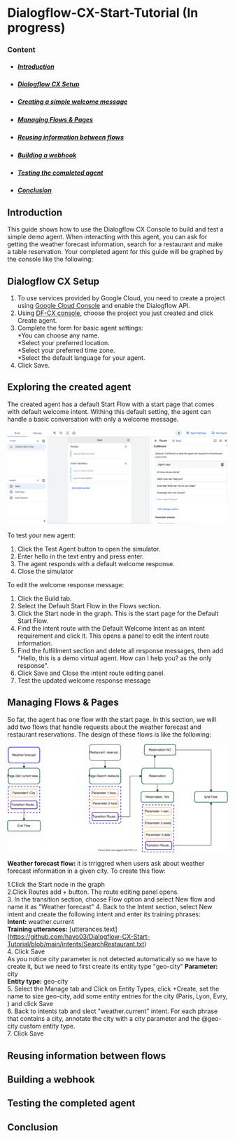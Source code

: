 # Dialogflow-CX-Start-Tutorial (In progress)

### Content
- ##### [Introduction](#intro)
- ##### [Dialogflow CX Setup ](#Setup)
- ##### [Creating a simple welcome message](#welcomemessage)
- ##### [Managing Flows & Pages](#FlowsandPages)
- ##### [Reusing information between flows](#reuseinformatione)
- ##### [Building a webhook](#webhook)
- ##### [Testing the completed agent](#Testing)
- ##### [Conclusion](#conclu)


## <a name="intro"></a>Introduction
This guide shows how to use the Dialogflow CX Console to build and test a simple demo agent. When interacting with this agent, you can ask for getting the weather forecast information, search for a restaurant and make a table reservation. Your completed agent for this guide will be graphed by the console like the following:

## <a name="Setup"></a>Dialogflow CX Setup 
1. To use services provided by Google Cloud, you need to create a project using [Google Cloud Console](https://console.cloud.google.com/) and enable the Dialogflow API.
2. Using [DF-CX console](https://dialogflow.cloud.google.com/cx/projects), choose the project you just created and click Create agent.<br>
3. Complete the form for basic agent settings:<br>
   *You can choose any name.<br>
   *Select your preferred location. <br>
   *Select your preferred time zone.<br>
   *Select the default language for your agent.<br>
4. Click Save.<br> 

## <a name="welcomemessage "></a>Exploring the created agent 
The created agent has a default Start Flow with a start page that comes with default welcome intent. Withing this default setting, the agent can handle a basic conversation with only a welcome message. 

![tt](images/agent_default.png)

To test your new agent:
1. Click the Test Agent button to open the simulator.
2. Enter hello in the text entry and press enter.
3. The agent responds with a default welcome response.
4. Close the simulator 

To edit the welcome response message:
1. Click the Build tab.
2. Select the Default Start Flow in the Flows section.
3. Click the Start node in the graph. This is the start page for the Default Start Flow.
4. Find the intent route with the Default Welcome Intent as an intent requirement and click it. This opens a panel to edit the intent route information.
5. Find the fulfillment section and delete all response messages, then add "Hello, this is a demo virtual agent. How can I help you? as the only response".
6. Click Save and Close the intent route editing panel.
7. Test the updated welcome response message

## <a name="FlowsandPages"></a>Managing Flows & Pages
So far, the agent has one flow with the start page. In this section, we will add two flows that handle requests about the weather forecast and restaurant reservations. The design of these flows is like the following:

![tt](images/flows.svg)

<b> Weather forecast flow: </b> it is trriggred when users ask about weather forecast information in a given city. To create this flow: 

1.Click the Start node in the graph <br>
2.Click Routes add + button. The route editing panel opens.<br>
3. In the transition section, choose Flow option and select New flow and name it as "Weather forecast"
4. Back to the Intent section, select New intent and create the following intent and enter its training phrases: <br>
<b> Intent: </b> weather.current <br>
<b> Training utterances:</b> [utterances.text] (https://github.com/hayo03/Dialogflow-CX-Start-Tutorial/blob/main/intents/SearchRestaurant.txt) <br>
4. Click Save <br>
As you notice city parameter is not detected automatically so we have to create it, but we need to first create its entity type "geo-city"
     <b> Parameter:</b> city<br>
     <b> Entity type:</b> geo-city<br>
5. Select the Manage tab and Click on Entity Types, click +Create, set the name to size geo-city, add some entity entries for the city (Paris, Lyon, Evry, ) and click Save<br>
6. Back to intents tab and slect "weather.current" intent. For each phrase that contains a city, annotate the city with a city parameter and the @geo-city custom entity type.<br>
7.  Click Save 



## <a name="reuseinformation"></a>Reusing information between flows
## <a name="webhook "></a>Building a webhook

## <a name="Testing"></a>Testing the completed agent

## <a name="conclu"></a>Conclusion


